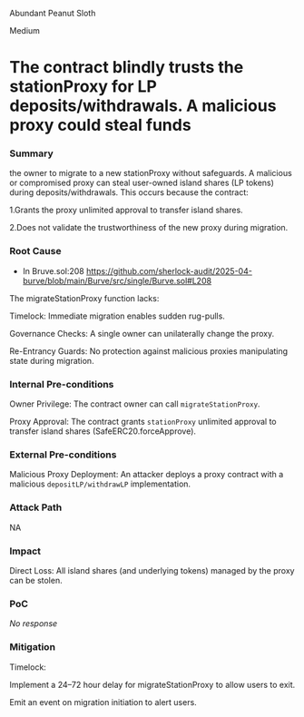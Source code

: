 Abundant Peanut Sloth

Medium

# The contract blindly trusts the stationProxy for LP deposits/withdrawals. A malicious proxy could steal funds

### Summary

the owner to migrate to a new stationProxy without safeguards. A malicious or compromised proxy can steal user-owned island shares (LP tokens) during deposits/withdrawals. This occurs because the contract:

1.Grants the proxy unlimited approval to transfer island shares.

2.Does not validate the trustworthiness of the new proxy during migration.

### Root Cause

- In Bruve.sol:208 https://github.com/sherlock-audit/2025-04-burve/blob/main/Burve/src/single/Burve.sol#L208

The migrateStationProxy function lacks:

Timelock: Immediate migration enables sudden rug-pulls.

Governance Checks: A single owner can unilaterally change the proxy.

Re-Entrancy Guards: No protection against malicious proxies manipulating state during migration.

### Internal Pre-conditions

Owner Privilege: The contract owner can call `migrateStationProxy`.

Proxy Approval: The contract grants `stationProxy` unlimited approval to transfer island shares (SafeERC20.forceApprove).

### External Pre-conditions

Malicious Proxy Deployment: An attacker deploys a proxy contract with a malicious ``depositLP/withdrawLP`` implementation.

### Attack Path

NA

### Impact

Direct Loss: All island shares (and underlying tokens) managed by the proxy can be stolen.

### PoC

_No response_

### Mitigation

Timelock:

Implement a 24–72 hour delay for migrateStationProxy to allow users to exit.

Emit an event on migration initiation to alert users.